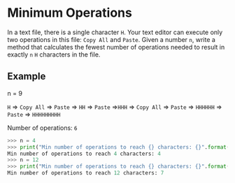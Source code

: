 # Minimum Operations 

In a text file, there is a single character `H`. Your text editor can execute only two operations in this file: `Copy All` and `Paste`. Given a number `n`, write a method that calculates the fewest number of operations needed to result in exactly `n` `H` characters in the file.

## Example

n = 9

`H` => `Copy All` => `Paste` => `HH` => `Paste` =>`HHH` => `Copy All` => `Paste` => `HHHHHH` => `Paste` => `HHHHHHHHH`

Number of operations: `6`

```python
>>> n = 4
>>> print("Min number of operations to reach {} characters: {}".format(n, minOperations(n)))
Min number of operations to reach 4 characters: 4
>>> n = 12
>>> print("Min number of operations to reach {} characters: {}".format(n, minOperations(n)))
Min number of operations to reach 12 characters: 7
```